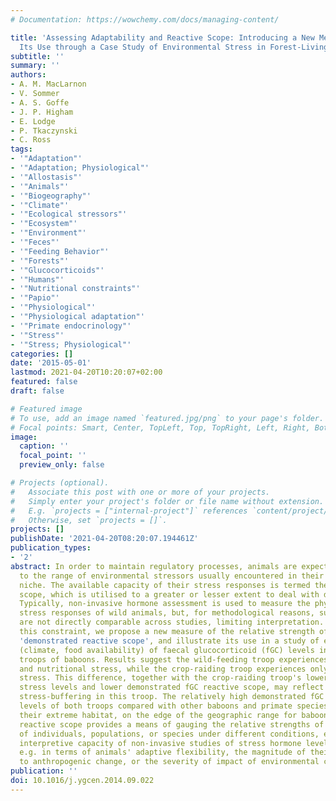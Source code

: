 ```yaml
---
# Documentation: https://wowchemy.com/docs/managing-content/

title: 'Assessing Adaptability and Reactive Scope: Introducing a New Measure and Illustrating
  Its Use through a Case Study of Environmental Stress in Forest-Living Baboons'
subtitle: ''
summary: ''
authors:
- A. M. MacLarnon
- V. Sommer
- A. S. Goffe
- J. P. Higham
- E. Lodge
- P. Tkaczynski
- C. Ross
tags:
- '"Adaptation"'
- '"Adaptation; Physiological"'
- '"Allostasis"'
- '"Animals"'
- '"Biogeography"'
- '"Climate"'
- '"Ecological stressors"'
- '"Ecosystem"'
- '"Environment"'
- '"Feces"'
- '"Feeding Behavior"'
- '"Forests"'
- '"Glucocorticoids"'
- '"Humans"'
- '"Nutritional constraints"'
- '"Papio"'
- '"Physiological"'
- '"Physiological adaptation"'
- '"Primate endocrinology"'
- '"Stress"'
- '"Stress; Physiological"'
categories: []
date: '2015-05-01'
lastmod: 2021-04-20T10:20:07+02:00
featured: false
draft: false

# Featured image
# To use, add an image named `featured.jpg/png` to your page's folder.
# Focal points: Smart, Center, TopLeft, Top, TopRight, Left, Right, BottomLeft, Bottom, BottomRight.
image:
  caption: ''
  focal_point: ''
  preview_only: false

# Projects (optional).
#   Associate this post with one or more of your projects.
#   Simply enter your project's folder or file name without extension.
#   E.g. `projects = ["internal-project"]` references `content/project/deep-learning/index.md`.
#   Otherwise, set `projects = []`.
projects: []
publishDate: '2021-04-20T08:20:07.194461Z'
publication_types:
- '2'
abstract: In order to maintain regulatory processes, animals are expected to be adapted
  to the range of environmental stressors usually encountered in their environmental
  niche. The available capacity of their stress responses is termed their reactive
  scope, which is utilised to a greater or lesser extent to deal with different stressors.
  Typically, non-invasive hormone assessment is used to measure the physiological
  stress responses of wild animals, but, for methodological reasons, such measurements
  are not directly comparable across studies, limiting interpretation. To overcome
  this constraint, we propose a new measure of the relative strength of stress responses,
  'demonstrated reactive scope', and illustrate its use in a study of ecological correlates
  (climate, food availability) of faecal glucocorticoid (fGC) levels in two forest-living
  troops of baboons. Results suggest the wild-feeding troop experiences both thermoregulatory
  and nutritional stress, while the crop-raiding troop experiences only thermoregulatory
  stress. This difference, together with the crop-raiding troop's lower overall physiological
  stress levels and lower demonstrated fGC reactive scope, may reflect nutritional
  stress-buffering in this troop. The relatively high demonstrated fGC reactive scope
  levels of both troops compared with other baboons and primate species, may reflect
  their extreme habitat, on the edge of the geographic range for baboons. Demonstrated
  reactive scope provides a means of gauging the relative strengths of stress responses
  of individuals, populations, or species under different conditions, enhancing the
  interpretive capacity of non-invasive studies of stress hormone levels in wild populations,
  e.g. in terms of animals' adaptive flexibility, the magnitude of their response
  to anthropogenic change, or the severity of impact of environmental conditions.
publication: ''
doi: 10.1016/j.ygcen.2014.09.022
---
```

